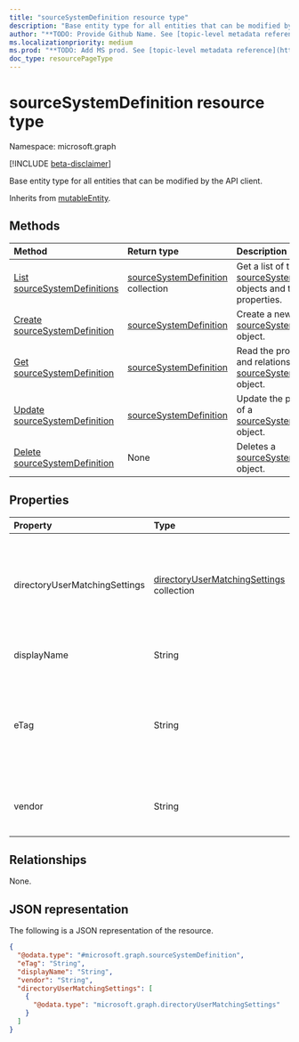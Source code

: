 ```yaml
---
title: "sourceSystemDefinition resource type"
description: "Base entity type for all entities that can be modified by the API client."
author: "**TODO: Provide Github Name. See [topic-level metadata reference](https://msgo.azurewebsites.net/add/document/guidelines/metadata.html#topic-level-metadata)**"
ms.localizationpriority: medium
ms.prod: "**TODO: Add MS prod. See [topic-level metadata reference](https://msgo.azurewebsites.net/add/document/guidelines/metadata.html#topic-level-metadata)**"
doc_type: resourcePageType
---
```


# sourceSystemDefinition resource type

Namespace: microsoft.graph

[!INCLUDE [beta-disclaimer](../../includes/beta-disclaimer.md)]

Base entity type for all entities that can be modified by the API client.


Inherits from [mutableEntity](../resources/mutableentity.md).

## Methods
|Method|Return type|Description|
|:---|:---|:---|
|[List sourceSystemDefinitions](../api/sourcesystemdefinition-list.md)|[sourceSystemDefinition](../resources/sourcesystemdefinition.md) collection|Get a list of the [sourceSystemDefinition](../resources/sourcesystemdefinition.md) objects and their properties.|
|[Create sourceSystemDefinition](../api/industrydatahub-post-sourcesystems.md)|[sourceSystemDefinition](../resources/sourcesystemdefinition.md)|Create a new [sourceSystemDefinition](../resources/sourcesystemdefinition.md) object.|
|[Get sourceSystemDefinition](../api/sourcesystemdefinition-get.md)|[sourceSystemDefinition](../resources/sourcesystemdefinition.md)|Read the properties and relationships of a [sourceSystemDefinition](../resources/sourcesystemdefinition.md) object.|
|[Update sourceSystemDefinition](../api/sourcesystemdefinition-update.md)|[sourceSystemDefinition](../resources/sourcesystemdefinition.md)|Update the properties of a [sourceSystemDefinition](../resources/sourcesystemdefinition.md) object.|
|[Delete sourceSystemDefinition](../api/sourcesystemdefinition-delete.md)|None|Deletes a [sourceSystemDefinition](../resources/sourcesystemdefinition.md) object.|

## Properties
|Property|Type|Description|
|:---|:---|:---|
|directoryUserMatchingSettings|[directoryUserMatchingSettings](../resources/directoryusermatchingsettings.md) collection|Settings for matching the user data from the source system with user data in Azure Active Directory.|
|displayName|String|Name of the source system.|
|eTag|String|Individual eTag for an entity to provide standard web concurrency control. Inherited from [mutableEntity](../resources/mutableentity.md).|
|vendor|String|Name of the vendor who supplies the source system.|

## Relationships
None.

## JSON representation
The following is a JSON representation of the resource.
<!-- {
  "blockType": "resource",
  "keyProperty": "id",
  "@odata.type": "microsoft.graph.sourceSystemDefinition",
  "baseType": "microsoft.industryData.mutableEntity",
  "openType": false
}
-->
``` json
{
  "@odata.type": "#microsoft.graph.sourceSystemDefinition",
  "eTag": "String",
  "displayName": "String",
  "vendor": "String",
  "directoryUserMatchingSettings": [
    {
      "@odata.type": "microsoft.graph.directoryUserMatchingSettings"
    }
  ]
}
```

